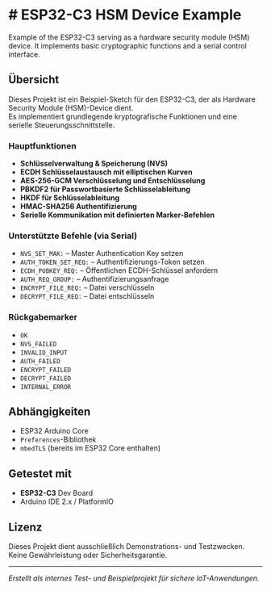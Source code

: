 # # ESP32-C3 HSM Device Example
Example of the ESP32-C3 serving as a hardware security module (HSM) device. It implements basic cryptographic functions and a serial control interface.

## Übersicht

Dieses Projekt ist ein Beispiel-Sketch für den ESP32-C3, der als Hardware Security Module (HSM)-Device dient.  
Es implementiert grundlegende kryptografische Funktionen und eine serielle Steuerungsschnittstelle.  

### Hauptfunktionen

- **Schlüsselverwaltung & Speicherung (NVS)**
- **ECDH Schlüsselaustausch mit elliptischen Kurven**
- **AES-256-GCM Verschlüsselung und Entschlüsselung**
- **PBKDF2 für Passwortbasierte Schlüsselableitung**
- **HKDF für Schlüsselableitung**
- **HMAC-SHA256 Authentifizierung**
- **Serielle Kommunikation mit definierten Marker-Befehlen**
  
### Unterstützte Befehle (via Serial)

- `NVS_SET_MAK:` – Master Authentication Key setzen  
- `AUTH_TOKEN_SET_REQ:` – Authentifizierungs-Token setzen  
- `ECDH_PUBKEY_REQ:` – Öffentlichen ECDH-Schlüssel anfordern  
- `AUTH_REQ_GROUP:` – Authentifizierungsanfrage  
- `ENCRYPT_FILE_REQ:` – Datei verschlüsseln  
- `DECRYPT_FILE_REQ:` – Datei entschlüsseln  

### Rückgabemarker

- `OK`  
- `NVS_FAILED`  
- `INVALID_INPUT`  
- `AUTH_FAILED`  
- `ENCRYPT_FAILED`  
- `DECRYPT_FAILED`  
- `INTERNAL_ERROR`  

## Abhängigkeiten

- ESP32 Arduino Core  
- `Preferences`-Bibliothek  
- `mbedTLS` (bereits im ESP32 Core enthalten)  

## Getestet mit

- **ESP32-C3** Dev Board  
- Arduino IDE 2.x / PlatformIO  

## Lizenz

Dieses Projekt dient ausschließlich Demonstrations- und Testzwecken.  
Keine Gewährleistung oder Sicherheitsgarantie.  

---

*Erstellt als internes Test- und Beispielprojekt für sichere IoT-Anwendungen.*

